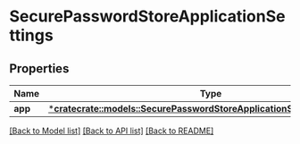 # SecurePasswordStoreApplicationSettings

## Properties
Name | Type | Description | Notes
------------ | ------------- | ------------- | -------------
**app** | [***cratecrate::models::SecurePasswordStoreApplicationSettingsApplication**](SecurePasswordStoreApplicationSettingsApplication.md) |  | [optional] 

[[Back to Model list]](../README.md#documentation-for-models) [[Back to API list]](../README.md#documentation-for-api-endpoints) [[Back to README]](../README.md)


